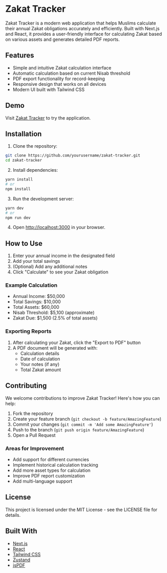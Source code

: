 # Zakat Tracker

Zakat Tracker is a modern web application that helps Muslims calculate their annual Zakat obligations accurately and efficiently. Built with Next.js and React, it provides a user-friendly interface for calculating Zakat based on various assets and generates detailed PDF reports.

## Features

- Simple and intuitive Zakat calculation interface
- Automatic calculation based on current Nisab threshold
- PDF export functionality for record-keeping
- Responsive design that works on all devices
- Modern UI built with Tailwind CSS

## Demo

Visit [Zakat Tracker](https://zakat-tracker.vercel.app) to try the application.

## Installation

1. Clone the repository:

```bash
git clone https://github.com/yourusername/zakat-tracker.git
cd zakat-tracker
```

2. Install dependencies:

```bash
yarn install
# or
npm install
```

3. Run the development server:

```bash
yarn dev
# or
npm run dev
```

4. Open [http://localhost:3000](http://localhost:3000) in your browser.

## How to Use

1. Enter your annual income in the designated field
2. Add your total savings
3. (Optional) Add any additional notes
4. Click "Calculate" to see your Zakat obligation

### Example Calculation

- Annual Income: $50,000
- Total Savings: $10,000
- Total Assets: $60,000
- Nisab Threshold: $5,100 (approximate)
- Zakat Due: $1,500 (2.5% of total assets)

### Exporting Reports

1. After calculating your Zakat, click the "Export to PDF" button
2. A PDF document will be generated with:
   - Calculation details
   - Date of calculation
   - Your notes (if any)
   - Total Zakat amount

## Contributing

We welcome contributions to improve Zakat Tracker! Here's how you can help:

1. Fork the repository
2. Create your feature branch (`git checkout -b feature/AmazingFeature`)
3. Commit your changes (`git commit -m 'Add some AmazingFeature'`)
4. Push to the branch (`git push origin feature/AmazingFeature`)
5. Open a Pull Request

### Areas for Improvement

- Add support for different currencies
- Implement historical calculation tracking
- Add more asset types for calculation
- Improve PDF report customization
- Add multi-language support

## License

This project is licensed under the MIT License - see the LICENSE file for details.

## Built With

- [Next.js](https://nextjs.org/)
- [React](https://reactjs.org/)
- [Tailwind CSS](https://tailwindcss.com/)
- [Zustand](https://github.com/pmndrs/zustand)
- [jsPDF](https://github.com/MrRio/jsPDF)
